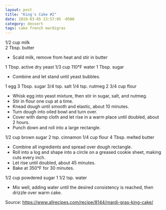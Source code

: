 ```yaml
---
layout: post
title: "King's Cake #2"
date: 2019-03-05 13:57:05 -0500
category: dessert
tags: cake french mardigras
---
```

1/2 cup milk  
2 Tbsp. butter  
<ul>
 	<li>Scald milk, remove from heat and stir in butter</li>
</ul>
1 Tbsp. active dry yeast  
1/3 cup 110°F water  
1 Tbsp. sugar  
<ul>
 	<li>Combine and let stand until yeast bubbles.</li>
</ul>
1 egg  
3 Tbsp. sugar  
3/4 tsp. salt  
1/4 tsp. nutmeg  
2 3/4 cup flour  
<ul>
 	<li>Whisk egg into yeast mixture, then stir in sugar, salt, and nutmeg.</li>
 	<li>Stir in flour one cup at a time.</li>
 	<li>Knead dough until smooth and elastic, about 10 minutes.</li>
 	<li>Turn dough into oiled bowl and turn over.</li>
 	<li>Cover with damp cloth and let rise in a warm place until doubled, about 2 hours.</li>
 	<li>Punch down and roll into a large rectangle.</li>
</ul>
1/2 cup brown sugar  
2 tsp. cinnamon  
1/4 cup flour  
4 Tbsp. melted butter  
<ul>
 	<li>Combine all ingredients and spread over dough rectangle.</li>
 	<li>Roll into a log and shape into a circle on a greased cookie sheet, making cuts every inch.</li>
 	<li>Let rise until doubled, about 45 minutes.</li>
 	<li>Bake at 350°F for 30 minutes.</li>
</ul>
1/2 cup powdered sugar  
1 1/2 tsp. water  
<ul>
 	<li>Mix well, adding water until the desired consistency is reached, then drizzle over warm cake.</li>
</ul>
Source: <a href="https://www.allrecipes.com/recipe/8144/mardi-gras-king-cake/">https://www.allrecipes.com/recipe/8144/mardi-gras-king-cake/</a>
